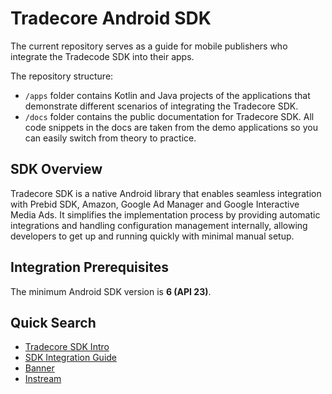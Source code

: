 # Tradecore Android SDK

The current repository serves as a guide for mobile publishers who integrate the Tradecode SDK into their apps.

The repository structure:

- `/apps` folder contains Kotlin and Java projects of the applications that demonstrate different scenarios of integrating the Tradecore SDK. 
- `/docs` folder contains the public documentation for Tradecore SDK. All code snippets in the docs are taken from the demo applications so you can easily switch from theory to practice.

## SDK Overview

Tradecore SDK is a native Android library that enables seamless integration with Prebid SDK, Amazon, Google Ad Manager and Google Interactive Media Ads. It simplifies the implementation process by providing automatic integrations and handling configuration management internally, allowing developers to get up and running quickly with minimal manual setup.

## Integration Prerequisites

The minimum Android SDK version is **6 (API 23)**. 

## Quick Search

- [Tradecore SDK Intro](docs/tradecore-sdk-intro.md)
- [SDK Integration Guide](docs/tradecore-sdk-integration.md)
- [Banner](docs/tradecore-sdk-ad-view.md)
- [Instream](docs/tradecore-sdk-instream.md)
